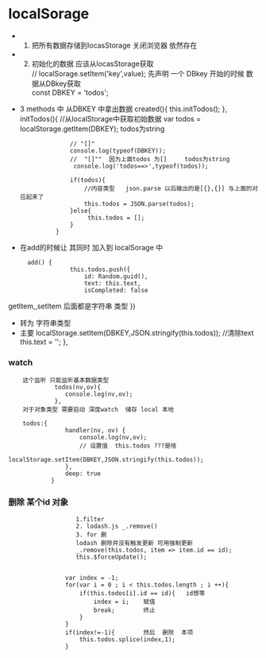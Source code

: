 # localSorage  

 + 1. 把所有数据存储到locasStorage  关闭浏览器 依然存在
 + 2. 初始化的数据 应该从locasStorage获取  
		// localSorage.setItem('key',value); 
   先声明 一个 DBkey   开始的时候 数据从DBkey获取    
		const DBKEY = 'todos';

+ 3  methods 中 从DBKEY 中拿出数据 
    	created(){
				this.initTodos();
			},
     	initTodos(){
					//从localStorage中获取初始数据
					var todos = localStorage.getItem(DBKEY);  todos为string

					// "[]"
					console.log(typeof(DBKEY));
					//  "[]""  因为上面todos 为[]     todos为string
					 console.log('todos==>',typeof(todos));
					
					if(todos){
						//内容类型   json.parse 以后输出的是[{},{}] 与上面的对应起来了
						this.todos = JSON.parse(todos);  
					}else{
						 this.todos = [];
					}
				}

+ 在add的时候让 其同时 加入到 localSorage 中   

    	add() {
					this.todos.push({
						id: Random.guid(),
						text: this.text,
						isCompleted: false
getItem,,setItem 后面都是字符串 类型 
					})
+ 转为 字符串类型 
+ 主要 localStorage.setItem(DBKEY,JSON.stringify(this.todos));
					//清除text
					this.text = '';
				},

### watch
   
     	这个监听 只能监听基本数据类型 
                 todos(nv,ov){
				 	console.log(nv,ov);
				 },
		对于对象类型 需要启动 深度watch  储存 local 本地

        todos:{
					handler(nv, ov) { 
						console.log(nv,ov);
						// 设置值  this.todos ???是啥
						localStorage.setItem(DBKEY,JSON.stringify(this.todos)); 
					},
					deep: true
				}
	


 
### 删除 某个id 对象     

                       1.filter
					   2. lodash.js _.remove()
                       3. for 删
					   lodash 删除并没有触发更新 可用强制更新  
					   _.remove(this.todos, item => item.id == id);
					   this.$forceUpdate();


					var index = -1;
					for(var i = 0 ; i < this.todos.length ; i ++){
						if(this.todos[i].id == id){   id想等 
							index = i;    赋值
							break;        终止
						}
					}
					if(index!=-1){        然后  删除  本项 
						this.todos.splice(index,1);
					}			 